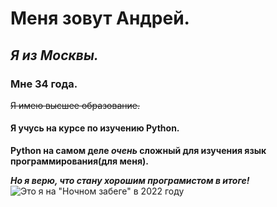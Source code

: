# **Меня зовут Андрей.**
## *Я из Москвы.*
### Мне 34 года.
~~Я имею высшее образование.~~
#### Я учусь на курсе по изучению Python.
**Python на самом деле _очень_ сложный для изучения язык программирования(для меня).**

***Но я верю, что стану хорошим програмистом в итоге!*** 
![Это я на "Ночном забеге" в 2022 году](https://sun9-26.userapi.com/impg/8dRtDeAfm1S5Bwx7a5rQkUYrhtm7kcVVJHmZrg/M6Nz2gIEbTI.jpg?size=2560x1706&quality=95&sign=a46b27361ebaa9458132fb506c4de30b&type=album)
